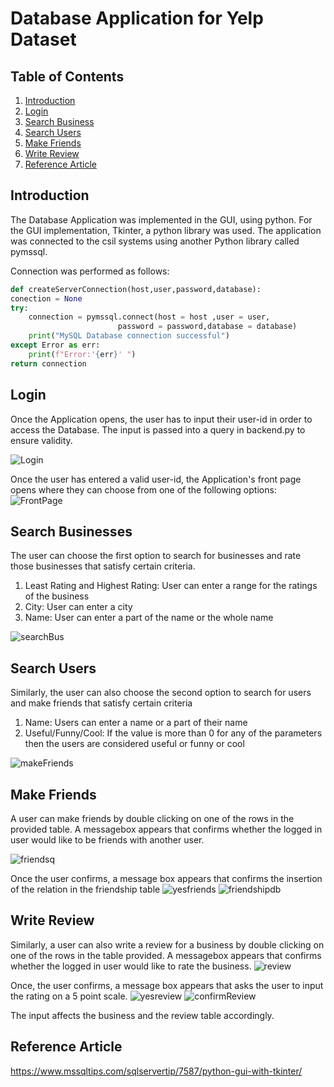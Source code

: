# Database Application for Yelp Dataset

## Table of Contents
1. [Introduction](#introduction)
2. [Login](#login)
3. [Search Business](#search-businesses)
4. [Search Users](#search-users)
5. [Make Friends](#make-friends)
6. [Write Review](#write-review)
6. [Reference Article](#reference-article)


## Introduction
The Database Application was implemented in the GUI, using python. For the GUI implementation, Tkinter, a python library was used. The application was connected to the csil systems using another Python library called pymssql. 

Connection was performed as follows:

```python
def createServerConnection(host,user,password,database):
conection = None
try: 
    connection = pymssql.connect(host = host ,user = user,
                        password = password,database = database)
    print("MySQL Database connection successful")
except Error as err:
    print(f"Error:'{err}' ")
return connection
```

## Login
Once the Application opens, the user has to input their user-id in order to access the Database.
The input is passed into a query in backend.py to ensure validity.

![Login](./assets/Login.png)

Once the user has entered a valid user-id, the Application's front page opens where they can choose from one of the following options: 
![FrontPage](./assets/frontpage.png)

## Search Businesses
The user can choose the first option to search for businesses and rate those businesses that satisfy certain criteria.

1. Least Rating and Highest Rating: User can enter a range for the ratings of the business
2. City: User can enter a city 
3. Name: User can enter a part of the name or the whole name

![searchBus](./assets/searchBus.png)

## Search Users
Similarly, the user can also choose the second option to search for users and make friends that satisfy certain criteria

1. Name: Users can enter a name or a part of their name
2. Useful/Funny/Cool: If the value is more than 0 for any of the parameters then the users are considered useful or funny or cool

![makeFriends](./assets/makeFriends.png)

## Make Friends

A user can make friends by double clicking on one of the rows in the provided table. A messagebox appears that confirms whether the logged in user would like to be friends with another user.

![friendsq](./assets/friendsq.png)

Once the user confirms, a message box appears that confirms the insertion of the relation in the friendship table
![yesfriends](./assets/yesfriends.png)
![friendshipdb](./assets/freindshipdb.png)

## Write Review

Similarly, a user can also write a review for a business by double clicking on one of the rows in the table provided. A messagebox appears that confirms whether the logged in user would like to rate the business.
![review](./assets/review.png)

Once, the user confirms, a message box appears that asks the user to input the rating on a 5 point scale.
![yesreview](./assets/yesreview.png)
![confirmReview](./assets/confirmReview.png)

The input affects the business and the review table accordingly.



## Reference Article

https://www.mssqltips.com/sqlservertip/7587/python-gui-with-tkinter/




